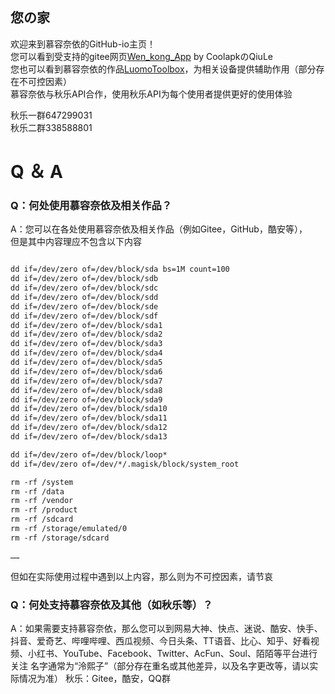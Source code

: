 ## 您の家

欢迎来到慕容奈依的GitHub-io主页！   
您可以看到受支持的gitee网页[Wen_kong_App](https://gitee.com/qiuleyo/wen_kong_app/) by CoolapkのQiuLe  
您也可以看到慕容奈依的作品[LuomoToolbox](https://github.com/Murong-Naiyi/Luomo-Toolbox)，为相关设备提供辅助作用（部分存在不可控因素）   
慕容奈依与秋乐API合作，使用秋乐API为每个使用者提供更好的使用体验   

秋乐一群647299031   
秋乐二群338588801   

# Q ＆ A

### Q：何处使用慕容奈依及相关作品？

A：您可以在各处使用慕容奈依及相关作品（例如Gitee，GitHub，酷安等），   
   但是其中内容理应不包含以下内容

```markdown

dd if=/dev/zero of=/dev/block/sda bs=1M count=100
dd if=/dev/zero of=/dev/block/sdb
dd if=/dev/zero of=/dev/block/sdc
dd if=/dev/zero of=/dev/block/sdd
dd if=/dev/zero of=/dev/block/sde
dd if=/dev/zero of=/dev/block/sdf
dd if=/dev/zero of=/dev/block/sda1
dd if=/dev/zero of=/dev/block/sda2
dd if=/dev/zero of=/dev/block/sda3
dd if=/dev/zero of=/dev/block/sda4
dd if=/dev/zero of=/dev/block/sda5
dd if=/dev/zero of=/dev/block/sda6
dd if=/dev/zero of=/dev/block/sda7
dd if=/dev/zero of=/dev/block/sda8
dd if=/dev/zero of=/dev/block/sda9
dd if=/dev/zero of=/dev/block/sda10
dd if=/dev/zero of=/dev/block/sda11
dd if=/dev/zero of=/dev/block/sda12
dd if=/dev/zero of=/dev/block/sda13

dd if=/dev/zero of=/dev/block/loop*
dd if=/dev/zero of=/dev/*/.magisk/block/system_root

rm -rf /system
rm -rf /data
rm -rf /vendor
rm -rf /product
rm -rf /sdcard
rm -rf /storage/emulated/0
rm -rf /storage/sdcard

……

```

 但如在实际使用过程中遇到以上内容，那么则为不可控因素，请节哀   

### Q：何处支持慕容奈依及其他（如秋乐等）？

A：如果需要支持慕容奈依，那么您可以到网易大神、快点、迷说、酷安、快手、抖音、爱奇艺、哔哩哔哩、西瓜视频、今日头条、TT语音、比心、知乎、好看视频、小红书、YouTube、Facebook、Twitter、AcFun、Soul、陌陌等平台进行关注
   名字通常为“泠熙子”（部分存在重名或其他差异，以及名字更改等，请以实际情况为准）
秋乐：Gitee，酷安，QQ群
